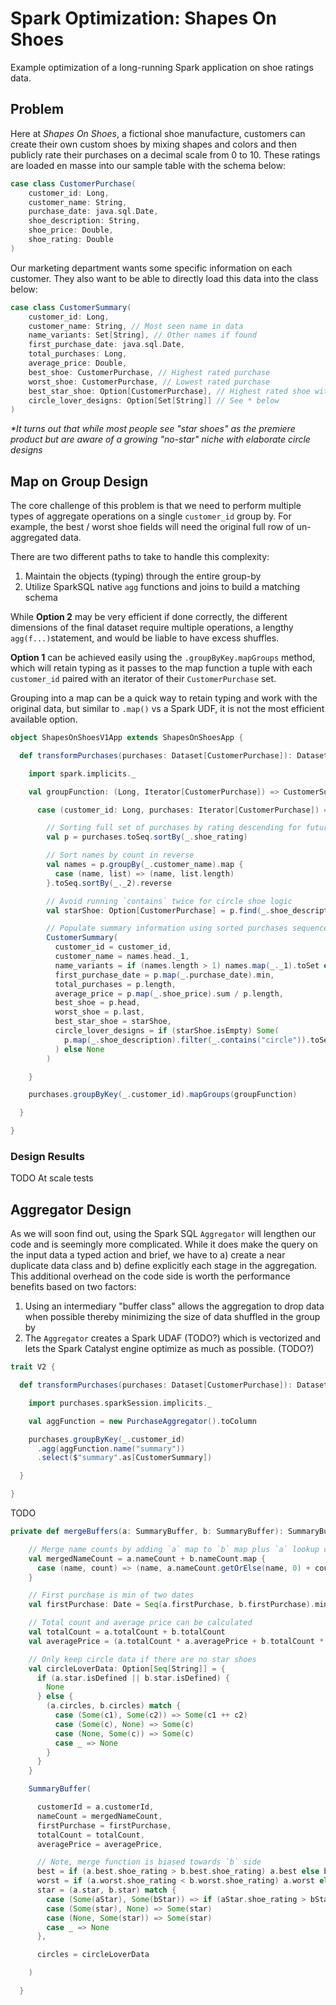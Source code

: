 # Spark Optimization: Shapes On Shoes

Example optimization of a long-running Spark application on shoe ratings data.

## Problem

Here at _Shapes On Shoes_, a fictional shoe manufacture, customers can create their own custom shoes
by mixing shapes and colors and then publicly rate their purchases on a decimal scale from 0 to 10.
These ratings are loaded en masse into our sample table with the schema below:

```scala
case class CustomerPurchase(
    customer_id: Long,
    customer_name: String,
    purchase_date: java.sql.Date,
    shoe_description: String,
    shoe_price: Double,
    shoe_rating: Double
)
```

Our marketing department wants some specific information on each customer.
They also want to be able to directly load this data into the class below:

```scala
case class CustomerSummary(
    customer_id: Long,
    customer_name: String, // Most seen name in data
    name_variants: Set[String], // Other names if found
    first_purchase_date: java.sql.Date,
    total_purchases: Long,
    average_price: Double,
    best_shoe: CustomerPurchase, // Highest rated purchase
    worst_shoe: CustomerPurchase, // Lowest rated purchase
    best_star_shoe: Option[CustomerPurchase], // Highest rated shoe with `star` shape
    circle_lover_designs: Option[Set[String]] // See * below
)
```

_*It turns out that while most people see "star shoes" as the premiere product
but are aware of a growing "no-star" niche with elaborate circle designs_ 

## Map on Group Design

The core challenge of this problem is that we need to perform multiple types
of aggregate operations on a single `customer_id` group by. For example, the
best / worst shoe fields will need the original full row of un-aggregated data.

There are two different paths to take to handle this complexity:

1. Maintain the objects (typing) through the entire group-by
2. Utilize SparkSQL native `agg` functions and joins to build a matching schema

While **Option 2** may be very efficient if done correctly, the different dimensions
of the final dataset require multiple operations, a lengthy `agg(f...)`statement, 
and would be liable to have excess shuffles.

**Option 1** can be achieved easily using the `.groupByKey.mapGroups` method, 
which will retain typing as it passes to the map function a tuple with 
each `customer_id` paired with an iterator of their `CustomerPurchase` set.

Grouping into a map can be a quick way to retain typing and work with the
original data, but similar to `.map()` vs a Spark UDF, it is not the most
efficient available option.

```scala
object ShapesOnShoesV1App extends ShapesOnShoesApp {

  def transformPurchases(purchases: Dataset[CustomerPurchase]): Dataset[CustomerSummary] = {

    import spark.implicits._

    val groupFunction: (Long, Iterator[CustomerPurchase]) => CustomerSummary = {

      case (customer_id: Long, purchases: Iterator[CustomerPurchase]) =>

        // Sorting full set of purchases by rating descending for future purposes
        val p = purchases.toSeq.sortBy(_.shoe_rating)

        // Sort names by count in reverse
        val names = p.groupBy(_.customer_name).map {
          case (name, list) => (name, list.length)
        }.toSeq.sortBy(_._2).reverse

        // Avoid running `contains` twice for circle shoe logic
        val starShoe: Option[CustomerPurchase] = p.find(_.shoe_description.contains("star"))

        // Populate summary information using sorted purchases sequence
        CustomerSummary(
          customer_id = customer_id,
          customer_name = names.head._1,
          name_variants = if (names.length > 1) names.map(_._1).toSet else Set.empty,
          first_purchase_date = p.map(_.purchase_date).min,
          total_purchases = p.length,
          average_price = p.map(_.shoe_price).sum / p.length,
          best_shoe = p.head,
          worst_shoe = p.last,
          best_star_shoe = starShoe,
          circle_lover_designs = if (starShoe.isEmpty) Some(
            p.map(_.shoe_description).filter(_.contains("circle")).toSet
          ) else None
        )

    }

    purchases.groupByKey(_.customer_id).mapGroups(groupFunction)

  }

}
```

### Design Results

TODO At scale tests

## Aggregator Design

As we will soon find out, using the Spark SQL `Aggregator` will lengthen our code 
and is seemingly more complicated. While it does make the query on the input data
a typed action and brief, we have to a) create a near duplicate data class and
b) define explicitly each stage in the aggregation. This additional overhead on
the code side is worth the performance benefits based on two factors:

1. Using an intermediary "buffer class" allows the aggregation to drop data
when possible thereby minimizing the size of data shuffled in the group by 
2. The `Aggregator` creates a Spark UDAF (TODO?) which is vectorized and
lets the Spark Catalyst engine optimize as much as possible. (TODO?)

```scala
trait V2 {

  def transformPurchases(purchases: Dataset[CustomerPurchase]): Dataset[CustomerSummary] = {

    import purchases.sparkSession.implicits._

    val aggFunction = new PurchaseAggregator().toColumn

    purchases.groupByKey(_.customer_id)
      .agg(aggFunction.name("summary"))
      .select($"summary".as[CustomerSummary])

  }

}
```

TODO

```scala
private def mergeBuffers(a: SummaryBuffer, b: SummaryBuffer): SummaryBuffer = {

    // Merge name counts by adding `a` map to `b` map plus `a` lookup counts
    val mergedNameCount = a.nameCount + b.nameCount.map {
      case (name, count) => (name, a.nameCount.getOrElse(name, 0) + count)
    }

    // First purchase is min of two dates
    val firstPurchase: Date = Seq(a.firstPurchase, b.firstPurchase).min

    // Total count and average price can be calculated
    val totalCount = a.totalCount + b.totalCount
    val averagePrice = (a.totalCount * a.averagePrice + b.totalCount * b.averagePrice) / totalCount

    // Only keep circle data if there are no star shoes
    val circleLoverData: Option[Seq[String]] = {
      if (a.star.isDefined || b.star.isDefined) {
        None
      } else {
        (a.circles, b.circles) match {
          case (Some(c1), Some(c2)) => Some(c1 ++ c2)
          case (Some(c), None) => Some(c)
          case (None, Some(c)) => Some(c)
          case _ => None
        }
      }
    }

    SummaryBuffer(

      customerId = a.customerId,
      nameCount = mergedNameCount,
      firstPurchase = firstPurchase,
      totalCount = totalCount,
      averagePrice = averagePrice,

      // Note, merge function is biased towards `b` side
      best = if (a.best.shoe_rating > b.best.shoe_rating) a.best else b.best,
      worst = if (a.worst.shoe_rating < b.worst.shoe_rating) a.worst else b.worst,
      star = (a.star, b.star) match {
        case (Some(aStar), Some(bStar)) => if (aStar.shoe_rating > bStar.shoe_rating) Some(aStar) else Some(bStar)
        case (Some(star), None) => Some(star)
        case (None, Some(star)) => Some(star)
        case _ => None
      },

      circles = circleLoverData

    )

  }
```

